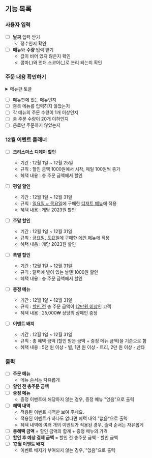 ## 기능 목록

### 사용자 입력

- [ ] **날짜** 입력 받기
  - 정수인지 확인
- [ ] **메뉴**와 **수량** 입력 받기
  - 값이 비어 있지 않은지 확인
  - 콤마(,)와 언더 스코어(_)로 분리 되는지 확인

### 주문 내용 확인하기
<details>
<summary> 메뉴판 토글</summary>
<div markdown="1">

```
<애피타이저> : 양송이수프(6,000), 타파스(5,500), 시저샐러드(8,000)
<메인> : 티본스테이크(55,000), 바비큐립(54,000), 해산물파스타(35,000), 크리스마스파스타(25,000)
<디저트> : 초코케이크(15,000), 아이스크림(5,000)
<음료> : 제로콜라(3,000), 레드와인(60,000), 샴페인(25,000)
```

</div>
</details>

- [ ] 메뉴판에 있는 메뉴인지
- [ ] 중복 메뉴를 입력하지 않았는지
- [ ] 각 메뉴의 주문 수량이 1개 이상인지
- [ ] 총 주문 수량이 20개 이하인지
- [ ] 음료만 주문하지 않았는지

### 12월 이벤트 플래너

- [ ] **크리스마스 디데이 할인**
    - 기간 : 12월 1일 ~ 12월 25일
    - 규칙 : 할인 금액 1000원에서 시작, 매일 100원씩 증가
    - 혜택 내용 : 총 주문 금액에서 할인


- [ ] **평일 할인**
    - 기간 : 12월 1일 ~ 12월 31일
    - 규칙 : <U>일요일 ~ 목요일</U>에 구매한 <U>디저트 메뉴</U>에 적용
    - 혜택 내용 : 개당 2023원 할인


- [ ] **주말 할인**
    - 기간 : 12월 1일 ~ 12월 31일
    - 규칙 : <U>금요일, 토요일</U>에 구매한 <U>메인 메뉴</U>에 적용
    - 혜택 내용 : 개당 2023원 할인


- [ ] **특별 할인**
    - 기간 : 12월 1일 ~ 12월 31일
    - 규칙 : 달력에 별이 있는 날엔 1000원 할인
    - 혜택 내용 : 총 주문 금액에서 할인


- [ ] **증정 메뉴**
    - 기간 : 12월 1일 ~ 12월 31일
    - 규칙 : <U>할인 전</U> 총 주문 금액이 <U>12만원 이상</U>인 고객
    - 혜택 내용 : 25,000₩ 상당의 샴페인 증정


- [ ] **이벤트 배지**
    - 기간 : 12월 1일 ~ 12월 31일
    - 규칙 : 총 혜택 금액 (할인 받은 금액 + 증정 메뉴 금액)을 기준으로 함
    - 혜택 내용 : 5천 원 이상 - 별, 1만 원 이상 - 트리, 2만 원 이상 - 산타

### 출력
- [ ] **주문 메뉴**
  - 메뉴 순서는 자유롭게
- [ ] **할인 전 총주문 금액**
- [ ] **증정 메뉴**
  - 증정 이벤트에 해당하지 않는 경우, 증정 메뉴 "없음"으로 출력
- [ ] **혜택 내역**
  - 적용된 이벤트 내역만 보여 주세요.
  - 적용된 이벤트가 하나도 없다면 혜택 내역 "없음"으로 출력
  - 혜택 내역에 여러 개의 이벤트가 적용된 경우, 출력 순서는 자유롭게
- [ ] **총혜택 금액** = 할인 금액의 합계 + 증정 메뉴의 가격
- [ ] **할인 후 예상 결제 금액** = 할인 전 총주문 금액 - 할인 금액
- [ ] **12월 이벤트 배지**
  - 이벤트 배지가 부여되지 않는 경우, "없음"으로 출력